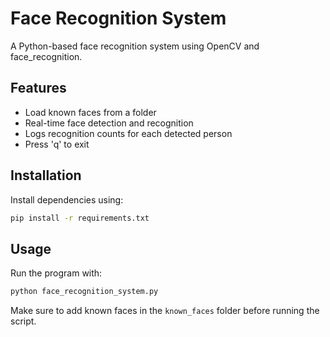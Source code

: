 # Face Recognition System

A Python-based face recognition system using OpenCV and face_recognition.

## Features

- Load known faces from a folder
- Real-time face detection and recognition
- Logs recognition counts for each detected person
- Press 'q' to exit

## Installation

Install dependencies using:

```bash
pip install -r requirements.txt
```

## Usage

Run the program with:

```bash
python face_recognition_system.py
```

Make sure to add known faces in the `known_faces` folder before running the script.
